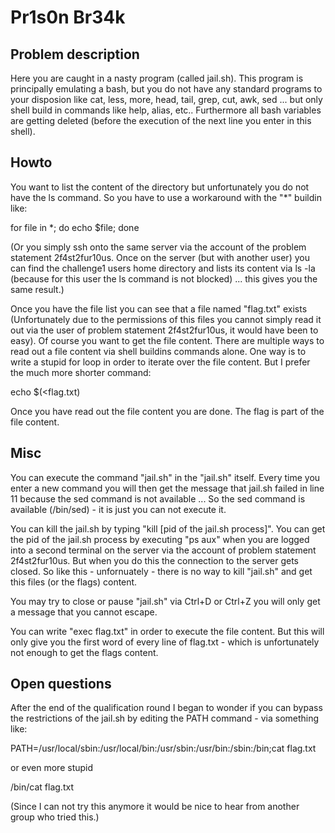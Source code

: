 # Pr1s0n Br34k

## Problem description

Here you are caught in a nasty program (called jail.sh). This program is principally emulating a bash, but you do not have any standard programs to your disposion like
cat, less, more, head, tail, grep, cut, awk, sed ... but only shell build in commands like help, alias, etc.. Furthermore all bash variables are getting deleted (before
the execution of the next line you enter in this shell).

## Howto

You want to list the content of the directory but unfortunately you do not have the ls command. So you have to use a workaround with the "*" buildin like:

for file in *; do echo $file; done

(Or you simply ssh onto the same server via the account of the problem statement 2f4st2fur10us. Once on the server (but with another user) you can find the challenge1
users home directory and lists its content via ls -la (because for this user the ls command is not blocked) ... this gives you the same result.)

Once you have the file list you can see that a file named "flag.txt" exists (Unfortunately due to the permissions of this files you cannot simply read it out via the user
of problem statement 2f4st2fur10us, it would have been to easy). Of course you want to get the file content. There are multiple ways to read out a file content via shell
buildins commands alone. One way is to write a stupid for loop in order to iterate over the file content. But I prefer the much more shorter command:

echo $(<flag.txt)

Once you have read out the file content you are done. The flag is part of the file content.

## Misc

You can execute the command "jail.sh" in the "jail.sh" itself. Every time you enter a new command you will then get the message that jail.sh failed in line 11 because
the sed command is not available ... So the sed command is available (/bin/sed) - it is just you can not execute it.

You can kill the jail.sh by typing "kill [pid of the jail.sh process]". You can get the pid of the jail.sh process by executing "ps aux" when you are logged into a second
terminal on the server via the account of problem statement 2f4st2fur10us. But when you do this the connection to the server gets closed. So like this - unfornuately -
there is no way to kill "jail.sh" and get this files (or the flags) content. 

You may try to close or pause "jail.sh" via Ctrl+D or Ctrl+Z you will only get a message that you cannot escape.

You can write "exec flag.txt" in order to execute the file content. But this will only give you the first word of every line of flag.txt - which is unfortunately not
enough to get the flags content.

## Open questions

After the end of the qualification round I began to wonder if you can bypass the restrictions of the jail.sh by editing the PATH command - via something like:

PATH=/usr/local/sbin:/usr/local/bin:/usr/sbin:/usr/bin:/sbin:/bin;cat flag.txt

or even more stupid

/bin/cat flag.txt

(Since I can not try this anymore it would be nice to hear from another group who tried this.)
